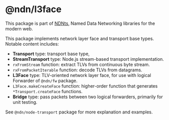 # @ndn/l3face

This package is part of [NDNts](https://yoursunny.com/p/NDNts/), Named Data Networking libraries for the modern web.

This package implements network layer face and transport base types.
Notable content includes:

* **Transport** type: transport base type,
* **StreamTransport** type: Node.js stream-based transport implementation.
* `rxFromStream` function: extract TLVs from continuous byte stream.
* `rxFromPacketIterable` function: decode TLVs from datagrams.
* **L3Face** type: TLV-oriented network layer face, for use with logical Forwarder of `@ndn/fw` package.
* `L3Face.makeCreateFace` function: higher-order function that generates `*Transport.createFace` functions.
* **Bridge** type: pass packets between two logical forwarders, primarily for unit testing.

See `@ndn/node-transport` package for more explanation and examples.
